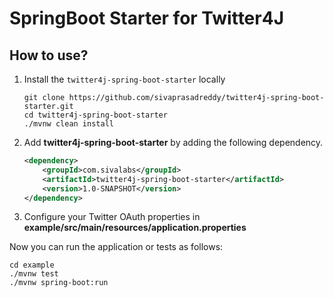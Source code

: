# SpringBoot Starter for Twitter4J

## How to use?

1. Install the `twitter4j-spring-boot-starter` locally

    ```shell
    git clone https://github.com/sivaprasadreddy/twitter4j-spring-boot-starter.git
    cd twitter4j-spring-boot-starter
    ./mvnw clean install
    ```

2. Add **twitter4j-spring-boot-starter** by adding the following dependency.

    ```xml
    <dependency>
        <groupId>com.sivalabs</groupId>
        <artifactId>twitter4j-spring-boot-starter</artifactId>
        <version>1.0-SNAPSHOT</version>
    </dependency>
    ```

3. Configure your Twitter OAuth properties in **example/src/main/resources/application.properties**

Now you can run the application or tests as follows:

```shell
cd example
./mvnw test
./mvnw spring-boot:run
```
